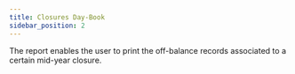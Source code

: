```yaml
---
title: Closures Day-Book
sidebar_position: 2
---
```


The report enables the user to print the off-balance records associated to a certain mid-year closure.






